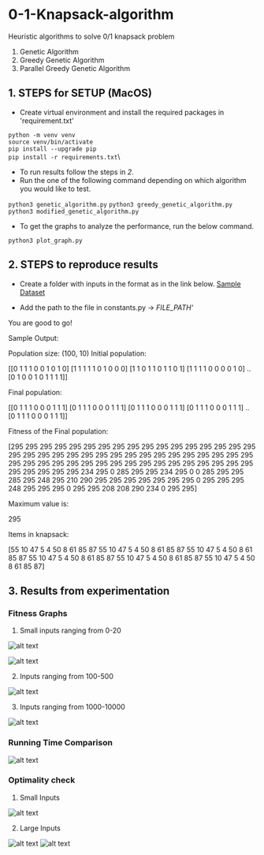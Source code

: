 # 0-1-Knapsack-algorithm
Heuristic algorithms to solve 0/1 knapsack problem
1. Genetic Algorithm
2. Greedy Genetic Algorithm
3. Parallel Greedy Genetic Algorithm

## 1. STEPS for SETUP (MacOS)
- Create virtual environment and install the required packages in 'requirement.txt'

`python -m venv venv`\
`source venv/bin/activate`\
`pip install --upgrade pip`\
`pip install -r requirements.txt`\

- To run results follow the steps in *2*.
- Run the one of the following command depending on which algorithm you would like to test.

`python3 genetic_algorithm.py`
`python3 greedy_genetic_algorithm.py`
`python3 modified_genetic_algorithm.py`
- To get the graphs to analyze the performance, run the below command.

`python3 plot_graph.py`

## 2. STEPS to reproduce results
- Create a folder with inputs in the format as in the link below.
[Sample Dataset](http://artemisa.unicauca.edu.co/~johnyortega/instances_01_KP/)

- Add the path to the file in constants.py -> *FILE_PATH'*

You are good to go!

Sample Output:

Population size: (100, 10)
Initial population: 

[[0 1 1 1 0 0 1 0 1 0]
 [1 1 1 1 1 0 1 0 0 0]
 [1 1 0 1 1 0 1 1 0 1]
 [1 1 1 1 0 0 0 0 1 0]
 ..
 [0 1 0 0 1 0 1 1 1 1]]

Final population: 

[[0 1 1 1 0 0 0 1 1 1]
 [0 1 1 1 0 0 0 1 1 1]
 [0 1 1 1 0 0 0 1 1 1]
 [0 1 1 1 0 0 0 1 1 1]
 ..
 [0 1 1 1 0 0 0 1 1 1]]

Fitness of the Final population: 

[295 295 295 295 295 295 295 295 295 295 295 295 295 295 295 295 295 295
 295 295 295 295 295 295 295 295 295 295 295 295 295 295 295 295 295 295
 295 295 295 295 295 295 295 295 295 295 295 295 295 295 295 295 295 295
 295 295 234 295   0 285 295 295 234 295   0   0 285 295 295 285 295 248
 295 210 290 295 295 295 295 295 295 295   0 295 295 295 248 295 295 295
   0 295 295 208 208 290 234   0 295 295]

Maximum value is: 

295 

Items in knapsack: 

[55 10 47  5  4 50  8 61 85 87 55 10 47  5  4 50  8 61 85 87 55 10 47  5
  4 50  8 61 85 87 55 10 47  5  4 50  8 61 85 87 55 10 47  5  4 50  8 61
 85 87 55 10 47  5  4 50  8 61 85 87]

## 3. Results from experimentation

### Fitness Graphs

1. Small inputs ranging from 0-20

![alt text](saved_experiments/small.png)

![alt text](saved_experiments/small_fitness.png)

2. Inputs ranging from 100-500 

![alt text](saved_experiments/large_fitness1.png)

3. Inputs ranging from 1000-10000

![alt text](saved_experiments/big_fitness.png)

### Running Time Comparison

![alt text](saved_experiments/running_time.png)

### Optimality check

1. Small Inputs

![alt text](saved_experiments/small_optimal.png)

2. Large Inputs

![alt text](saved_experiments/large_optimal.png)
![alt text](saved_experiments/Huge_Optimal.png)
